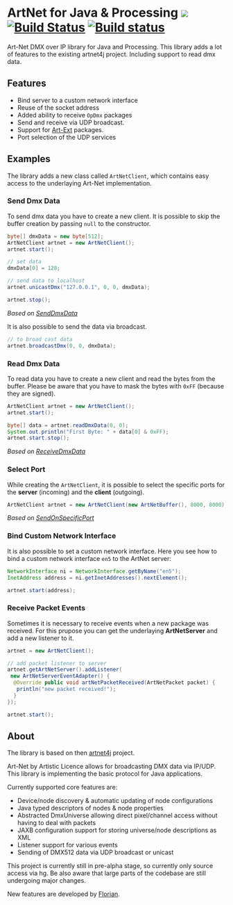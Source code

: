 # ArtNet for Java & Processing [![](https://github.com/cansik/artnet4j/workflows/Java%20CI/badge.svg)](https://github.com/cansik/artnet4j/actions?workflow=Java+CI) [![Build Status](https://travis-ci.org/cansik/artnet4j.svg?branch=master)](https://travis-ci.org/cansik/artnet4j) [![Build status](https://ci.appveyor.com/api/projects/status/811y7bud6srbdbny?svg=true)](https://ci.appveyor.com/project/cansik/artnet4j)

Art-Net DMX over IP library for Java and Processing. This library adds a lot of features to the existing artnet4j project. Including support to read dmx data.

## Features

* Bind server to a custom network interface
* Reuse of the socket address
* Added ability to receive `OpDmx` packages
* Send and receive via UDP broadcast.
* Support for [Art-Ext](https://github.com/mattbeghin/Art-Ext-Poll) packages.
* Port selection of the UDP services

## Examples
The library adds a new class called `ArtNetClient`, which contains easy access to the underlaying Art-Net implementation.

### Send Dmx Data
To send dmx data you have to create a new client. It is possible to skip the buffer creation by passing `null` to the constructor.

```java
byte[] dmxData = new byte[512];
ArtNetClient artnet = new ArtNetClient();
artnet.start();

// set data
dmxData[0] = 128;

// send data to localhost
artnet.unicastDmx("127.0.0.1", 0, 0, dmxData);

artnet.stop();
```
*Based on [SendDmxData](examples/SendDmxData/SendDmxData.pde)*

It is also possible to send the data via broadcast.

```java
// to broad cast data
artnet.broadcastDmx(0, 0, dmxData);
```

### Read Dmx Data
To read data you have to create a new client and read the bytes from the buffer. Please be aware that you have to mask the bytes with `0xFF` (because they are signed).

```java
ArtNetClient artnet = new ArtNetClient();
artnet.start();

byte[] data = artnet.readDmxData(0, 0);
System.out.println("First Byte: " + data[0] & 0xFF);
artnet.start.stop();
```

*Based on [ReceiveDmxData](examples/ReceiveDmxData/ReceiveDmxData.pde)*

### Select Port
While creating the `ArtNetClient`, it is possible to select the specific ports for the **server** (incoming) and the **client** (outgoing).

```java
ArtNetClient artnet = new ArtNetClient(new ArtNetBuffer(), 8000, 8000);
```

*Based on [SendOnSpecificPort](examples/SendOnSpecificPort/SendOnSpecificPort.pde)*

### Bind Custom Network Interface
It is also possible to set a custom network interface. Here you see how to bind a custom network interface `en5` to the ArtNet server:

```java
NetworkInterface ni = NetworkInterface.getByName("en5");
InetAddress address = ni.getInetAddresses().nextElement();

artnet.start(address);
```

### Receive Packet Events
Sometimes it is necessary to receive events when a new package was received. For this prupose you can get the underlaying **ArtNetServer** and add a new listener to it.

```java
artnet = new ArtNetClient();

// add packet listener to server
artnet.getArtNetServer().addListener(
 new ArtNetServerEventAdapter() {
  @Override public void artNetPacketReceived(ArtNetPacket packet) {
   println("new packet received!");
  }
});

artnet.start();
```

## About
The library is based on then [artnet4j](https://code.google.com/archive/p/artnet4j/) project.

Art-Net by Artistic Licence allows for broadcasting DMX data via IP/UDP. This library is implementing the basic protocol for Java applications.

Currently supported core features are:

* Device/node discovery & automatic updating of node configurations
* Java typed descriptors of nodes & node properties
* Abstracted DmxUniverse allowing direct pixel/channel access without having to deal with packets
* JAXB configuration support for storing universe/node descriptions as XML
* Listener support for various events
* Sending of DMX512 data via UDP broadcast or unicast

This project is currently still in pre-alpha stage, so currently only source access via hg. Be also aware that large parts of the codebase are still undergoing major changes.

New features are developed by [Florian](https://github.com/cansik).
